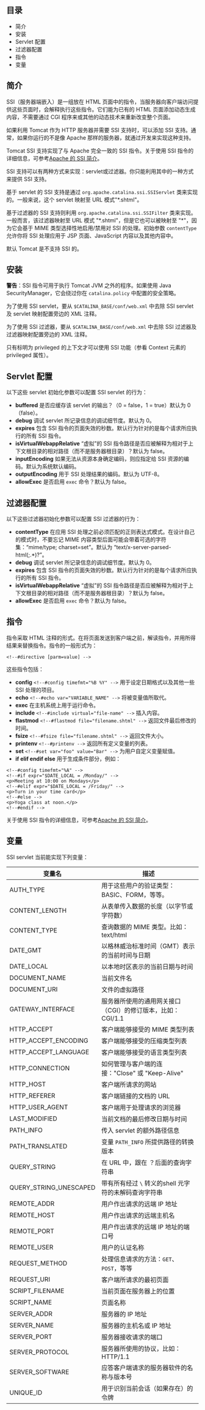 ## 目录  

- 简介  
- 安装
- Servlet 配置
- 过滤器配置
- 指令
- 变量   


## 简介   

SSI（服务器端嵌入）是一组放在 HTML 页面中的指令，当服务器向客户端访问提供这些页面时，会解释执行这些指令。它们能为已有的 HTML 页面添加动态生成内容，不需要通过 CGI 程序来或其他的动态技术来重新改变整个页面。    

如果利用 Tomcat 作为 HTTP 服务器并需要 SSI 支持时，可以添加 SSI 支持。通常，如果你运行的不是像 Apache 那样的服务器，就通过开发来实现这种支持。  

Tomcat SSI 支持实现了与 Apache 完全一致的 SSI 指令。关于使用 SSI 指令的详细信息，可参考[Apache 的 SSI 简介](http://httpd.apache.org/docs/current/howto/ssi.html)。    

SSI 支持可以有两种方式来实现：servlet或过滤器。你只能利用其中的一种方式来提供 SSI 支持。   

基于 servlet 的 SSI 支持是通过 `org.apache.catalina.ssi.SSIServlet` 类来实现的。一般来说，这个 servlet 映射至 URL 模式"\*.shtml"。  

基于过滤器的 SSI 支持则利用 `org.apache.catalina.ssi.SSIFilter` 类来实现。一般而言，该过滤器映射至 URL 模式 "\*.shtml"，但是它也可以被映射至 "\*"，因为它会基于 MIME 类型选择性地启用/禁用对 SSI 的处理。初始参数 `contentType` 允许你将 SSI 处理应用于 JSP 页面、JavaScript 内容以及其他内容中。 

默认 Tomcat 是不支持 SSI 的。  


## 安装  

**警告**：SSI 指令可用于执行 Tomcat JVM 之外的程序。如果使用 Java SecurityManager，它会绕过你在 `catalina.policy` 中配置的安全策略。     

为了使用 SSI servlet，要从 `$CATALINA_BASE/conf/web.xml` 中去除 SSI servlet 及 servlet 映射配置旁边的 XML 注释。  

为了使用 SSI 过滤器，要从 `$CATALINA_BASE/conf/web.xml` 中去除 SSI 过滤器及过滤器映射配置旁边的 XML 注释。  

只有标明为 privileged 的上下文才可以使用 SSI 功能（参看 Context 元素的 privileged 属性）。  

## Servlet 配置  

以下这些 servlet 初始化参数可以配置 SSI servlet 的行为：  

- **buffered** 是否应缓存该 servlet 的输出？（0 = false，1 = true）默认为 0（false）。  
- **debug** 调试 servlet 所记录信息的调试细节度。默认为 0。
- **expires** 包含 SSI 指令的页面失效的秒数。默认行为针对的是每个请求所应执行的所有 SSI 指令。
- **isVirtualWebappRelative** “虚拟”的 SSI 指令路径是否应被解释为相对于上下文根目录的相对路径（而不是服务器根目录）？默认为 false。	
- **inputEncoding** 如果无法从资源本身确定编码，则应指定给 SSI 资源的编码。默认为系统默认编码。
- **outputEncoding** 用于 SSI 处理结果的编码。默认为 UTF-8。 
- **allowExec** 是否启用 `exec` 命令？默认为 false。

## 过滤器配置  

以下这些过滤器初始化参数可以配置 SSI 过滤器的行为：   

- **contentType** 在应用 SSI 处理之前必须匹配的正则表达式模式。在设计自己的模式时，不要忘记 MIME 内容类型后面可能会带着可选的字符集：“mime/type; charset=set”。默认为 “text/x-server-parsed-html(;.*)?”。
- **debug** 调试 servlet 所记录信息的调试细节度。默认为 0。 
- **expires** 包含 SSI 指令的页面失效的秒数。默认行为针对的是每个请求所应执行的所有 SSI 指令。
- **isVirtualWebappRelative** “虚拟”的 SSI 指令路径是否应被解释为相对于上下文根目录的相对路径（而不是服务器根目录）？默认为 false。
- **allowExec** 是否启用 `exec` 命令？默认为 false。

## 指令  

指令采取 HTML 注释的形式。在将页面发送到客户端之前，解读指令，并用所得结果来替换指令。指令的一般形式为：  

`<!--#directive [parm=value] -->`  

这些指令包括：  

- **config** `<!--#config timefmt="%B %Y" -->` 用于设定日期格式以及其他一些 SSI 处理的项目。   
- **echo**  `<!--#echo var="VARIABLE_NAME" -->` 将被变量值所取代。 
- 	**exec** 在主机系统上用于运行命令。 
- **include** `<!--#include virtual="file-name" -->` 插入内容。
- **flastmod** `<!--#flastmod file="filename.shtml" -->` 返回文件最后修改的时间。
- **fsize** `<!--#fsize file="filename.shtml" -->` 返回文件大小。
- **printenv** `<!--#printenv -->` 返回所有定义变量的列表。
- **set** `<!--#set var="foo" value="Bar" -->` 为用户自定义变量赋值。
- **if elif endif else**  用于生成条件部分，例如：

```  
<!--#config timefmt="%A" -->
<!--#if expr="$DATE_LOCAL = /Monday/" -->
<p>Meeting at 10:00 on Mondays</p>
<!--#elif expr="$DATE_LOCAL = /Friday/" -->
<p>Turn in your time card</p>
<!--#else -->
<p>Yoga class at noon.</p>
<!--#endif -->

```

关于使用 SSI 指令的详细信息，可参考[Apache 的 SSI 简介](http://httpd.apache.org/docs/current/howto/ssi.html)。    




## 变量  

SSI servlet 当前能实现下列变量：  

|变量名|描述|  
|---|---|  
| AUTH_TYPE |用于这些用户的验证类型：BASIC、FORM，等等。|
| CONTENT_LENGTH |从表单传入数据的长度（以字节或字符数）|
| CONTENT_TYPE |查询数据的 MIME 类型。比如：text/html|
| DATE_GMT |以格林威治标准时间（GMT）表示的当前时间与日期|
| DATE_LOCAL |以本地时区表示的当前日期与时间|
| DOCUMENT_NAME |当前文件名|
| DOCUMENT_URI |文件的虚拟路径|
| GATEWAY_INTERFACE |服务器所使用的通用网关接口（CGI）的修订版本，比如：CGI/1.1|
| HTTP_ACCEPT |客户端能够接受的 MIME 类型列表|
| HTTP_ACCEPT_ENCODING |客户端能够接受的压缩类型列表|
| HTTP_ACCEPT_LANGUAGE |客户端能够接受的语言类型列表|
| HTTP_CONNECTION |如何管理与客户端的连接："Close" 或 "Keep-Alive"|
| HTTP_HOST |客户端所请求的网站|
| HTTP_REFERER |客户端链接的文档的 URL|
| HTTP_USER_AGENT |客户端用于处理请求的浏览器|
| LAST_MODIFIED |当前文档的最后修改日期与时间|
| PATH_INFO |传入 servlet 的额外路径信息|
| PATH_TRANSLATED |变量 `PATH_INFO` 所提供路径的转换版本 |
| QUERY_STRING |在 URL 中，跟在 ？后面的查询字符串|
| QUERY_STRING_UNESCAPED |带有所有经过 `\` 转义的shell 元字符的未解码查询字符串|
| REMOTE_ADDR |用户作出请求的远端 IP 地址|
| REMOTE_HOST |用户作出请求的远端主机名|
| REMOTE_PORT |用户作出请求的远端 IP 地址的端口号|
| REMOTE_USER |用户的认证名称|
| REQUEST_METHOD |处理信息请求的方法：`GET`、`POST`，等等|
| REQUEST_URI |客户端所请求的最初页面|
| SCRIPT_FILENAME |当前页面在服务器上的位置|
| SCRIPT_NAME |页面名称|
| SERVER_ADDR |服务器的 IP 地址|
| SERVER_NAME |服务器的主机名或 IP 地址|
| SERVER_PORT |服务器接收请求的端口|
| SERVER_PROTOCOL |服务器所使用的协议，比如：HTTP/1.1|
| SERVER_SOFTWARE |应答客户端请求的服务器软件的名称与版本号|
| UNIQUE_ID |用于识别当前会话（如果存在）的令牌|

